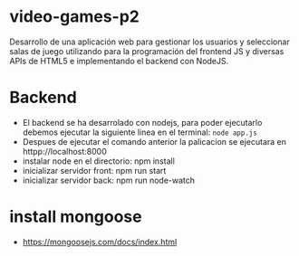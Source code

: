 # video-games-p2
Desarrollo de una aplicación web para gestionar los usuarios y seleccionar salas de juego utilizando para la programación del frontend JS y diversas APIs de HTML5 e implementando el backend con NodeJS.
# Backend
- El backend se ha desarrolado con nodejs, para poder ejecutarlo debemos ejecutar la siguiente linea en el terminal:
`node app.js`
- Despues de ejecutar el comando anterior la palicacion se ejecutara en httpp://localhost:8000
- instalar node en el directorio: npm install
- inicializar servidor front: npm run start
- inicializar servidor back: npm run node-watch

# install mongoose
* https://mongoosejs.com/docs/index.html

